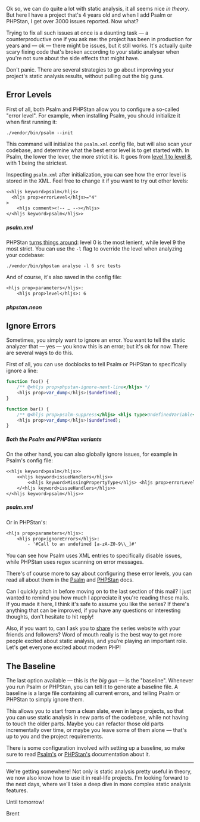 Ok so, we can do quite a lot with static analysis, it all seems nice _in theory_. But here I have a project that's 4 years old and when I add Psalm or PHPStan, I get over 3000 issues reported. Now what?

Trying to fix all such issues at once is a daunting task — a counterproductive one if you ask me: the project has been in production for years and — ok — there might be issues, but it still works. It's actually quite scary fixing code that's broken according to your static analyser when you're not sure about the side effects that might have.

Don't panic. There are several strategies to go about improving your project's static analysis results, without pulling out the big guns.

## Error Levels

First of all, both Psalm and PHPStan allow you to configure a so-called "error level". For example, when installing Psalm, you should initialize it when first running it:

```
./vendor/bin/psalm --init
```

This command will initialize the `psalm.xml` config file, but will also scan your codebase, and determine what the best error level is to get started with. In Psalm, the lower the lever, the more strict it is. It goes from [level 1 to level 8](https://psalm.dev/docs/running_psalm/error_levels/), with 1 being the strictest.

Inspecting `psalm.xml` after initialization, you can see how the error level is stored in the XML. Feel free to change it if you want to try out other levels:

```txt
<<hljs keyword>psalm</hljs>
  <hljs prop>errorLevel</hljs>="4"
>
    <hljs comment><!-- … --></hljs>
</<hljs keyword>psalm</hljs>>
```

##### psalm.xml

PHPStan [turns things around](https://phpstan.org/user-guide/rule-levels): level 0 is the most lenient, while level 9 the most strict. You can use the `-l` flag to override the level when analyzing your codebase:

```
./vendor/bin/phpstan analyse -l 6 src tests
```

And of course, it's also saved in the config file:

```txt
<hljs prop>parameters</hljs>:
    <hljs prop>level</hljs>: 6
```

##### phpstan.neon

## Ignore Errors

Sometimes, you simply want to ignore an error. You want to tell the static analyzer that — yes — you know this is an error; but it's ok for now. There are several ways to do this. 

First of all, you can use docblocks to tell Psalm or PHPStan to specifically ignore a line:

```php
function foo() {
    /** @<hljs prop>phpstan-ignore-next-line</hljs> */
    <hljs prop>var_dump</hljs>($undefined);
}

function bar() {
    /** @<hljs prop>psalm-suppress</hljs> <hljs type>UndefinedVariable</hljs> */
    <hljs prop>var_dump</hljs>($undefined);
}
```

##### Both the Psalm and PHPStan variants

On the other hand, you can also globally ignore issues, for example in Psalm's config file:

```txt
<<hljs keyword>psalm</hljs>>
    <<hljs keyword>issueHandlers</hljs>>
        <<hljs keyword>MissingPropertyType</hljs> <hljs prop>errorLevel</hljs>="suppress" />
    </<hljs keyword>issueHandlers</hljs>>
</<hljs keyword>psalm</hljs>>
```

##### psalm.xml

Or in PHPStan's:

```txt
<hljs prop>parameters</hljs>:
    <hljs prop>ignoreErrors</hljs>:
        - '#Call to an undefined [a-zA-Z0-9\\_]#'
```

You can see how Psalm uses XML entries to specifically disable issues, while PHPStan uses regex scanning on error messages. 

There's of course more to say about configuring these error levels, you can read all about them in the [Psalm](https://psalm.dev/docs/running_psalm/dealing_with_code_issues/) and [PHPStan](https://phpstan.org/user-guide/ignoring-errors) docs.

<div class="quote">

Can I quickly pitch in before moving on to the last section of this mail? I just wanted to remind you how much I appreciate it you're reading these mails. If you made it here, I think it's safe to assume you like the series? If there's anything that can be improved, if you have any questions or interesting thoughts, don't hesitate to hit reply!

Also, if you want to, can I ask you to [share](https://road-to-php.com/static) the series website with your friends and followers? Word of mouth really is the best way to get more people excited about static analysis, and you're playing an important role. Let's get everyone excited about modern PHP! 
</div>

## The Baseline

The last option available — this is _the big gun_ — is the "baseline". Whenever you run Psalm or PHPStan, you can tell it to generate a baseline file. A baseline is a large file containing all current errors, and telling Psalm or PHPStan to simply ignore them.

This allows you to start from a clean slate, even in large projects, so that you can use static analysis in _new_ parts of the codebase, while not having to touch the older parts. Maybe you can refactor those old parts incrementally over time, or maybe you leave some of them alone — that's up to you and the project requirements.

There is some configuration involved with setting up a baseline, so make sure to read [Psalm's](https://psalm.dev/docs/running_psalm/dealing_with_code_issues/#using-a-baseline-file) or [PHPStan's](https://phpstan.org/user-guide/baseline) documentation about it.

---

We're getting somewhere! Not only is static analysis pretty useful in theory, we now also know how to use it in real-life projects. I'm looking forward to the next days, where we'll take a deep dive in more complex static analysis features.

Until tomorrow!

Brent
